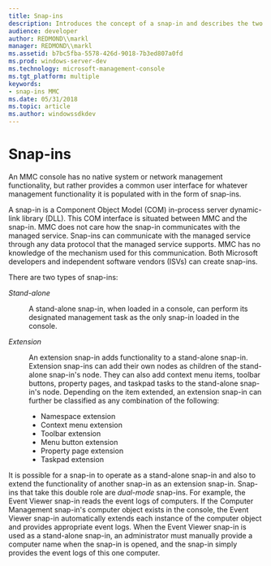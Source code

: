 ```yaml
---
title: Snap-ins
description: Introduces the concept of a snap-in and describes the two types of snap-ins used with MMC.
audience: developer
author: REDMOND\\markl
manager: REDMOND\\markl
ms.assetid: b7bc5fba-5578-426d-9018-7b3ed807a0fd
ms.prod: windows-server-dev
ms.technology: microsoft-management-console
ms.tgt_platform: multiple
keywords:
- snap-ins MMC
ms.date: 05/31/2018
ms.topic: article
ms.author: windowssdkdev
---
```


# Snap-ins

An MMC console has no native system or network management functionality, but rather provides a common user interface for whatever management functionality it is populated with in the form of snap-ins.

A snap-in is a Component Object Model (COM) in-process server dynamic-link library (DLL). This COM interface is situated between MMC and the snap-in. MMC does not care how the snap-in communicates with the managed service. Snap-ins can communicate with the managed service through any data protocol that the managed service supports. MMC has no knowledge of the mechanism used for this communication. Both Microsoft developers and independent software vendors (ISVs) can create snap-ins.

There are two types of snap-ins:

<dl> <dt>

<span id="Stand-alone"></span><span id="stand-alone"></span><span id="STAND-ALONE"></span>*Stand-alone*
</dt> <dd>

A stand-alone snap-in, when loaded in a console, can perform its designated management task as the only snap-in loaded in the console.

</dd> <dt>

<span id="Extension"></span><span id="extension"></span><span id="EXTENSION"></span>*Extension*
</dt> <dd>

An extension snap-in adds functionality to a stand-alone snap-in. Extension snap-ins can add their own nodes as children of the stand-alone snap-in's node. They can also add context menu items, toolbar buttons, property pages, and taskpad tasks to the stand-alone snap-in's node. Depending on the item extended, an extension snap-in can further be classified as any combination of the following:

-   Namespace extension
-   Context menu extension
-   Toolbar extension
-   Menu button extension
-   Property page extension
-   Taskpad extension

</dd> </dl>

It is possible for a snap-in to operate as a stand-alone snap-in and also to extend the functionality of another snap-in as an extension snap-in. Snap-ins that take this double role are *dual-mode* snap-ins. For example, the Event Viewer snap-in reads the event logs of computers. If the Computer Management snap-in's computer object exists in the console, the Event Viewer snap-in automatically extends each instance of the computer object and provides appropriate event logs. When the Event Viewer snap-in is used as a stand-alone snap-in, an administrator must manually provide a computer name when the snap-in is opened, and the snap-in simply provides the event logs of this one computer.

 

 




